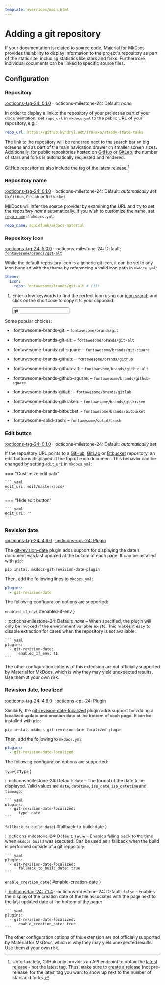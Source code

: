 ```yaml
---
template: overrides/main.html
---
```


# Adding a git repository

If your documentation is related to source code, Material for MkDocs provides
the ability to display information to the project's repository as part of the
static site, including statistics like stars and forks. Furthermore, individual
documents can be linked to specific source files.

## Configuration

### Repository

[:octicons-tag-24: 0.1.0][repo_url support] ·
:octicons-milestone-24: Default: _none_

In order to display a link to the repository of your project as part of your
documentation, set [`repo_url`][repo_url] in `mkdocs.yml` to the public URL of
your repository, e.g.:

``` yaml
repo_url: https://github.kyndryl.net/sre-axa/steady-state-tasks
```

The link to the repository will be rendered next to the search bar on big
screens and as part of the main navigation drawer on smaller screen sizes.
Additionally, for public repositories hosted on [GitHub] or [GitLab], the
number of stars and forks is automatically requested and rendered.

GitHub repositories also include the tag of the latest release.[^1]

  [^1]:
    Unfortunately, GitHub only provides an API endpoint to obtain the [latest
    release] - not the latest tag. Thus, make sure to [create a release] (not 
    pre-release) for the latest tag you want to show up next to the number of
    stars and forks.

  [repo_url support]: https://github.kyndryl.net/sre-axa/steady-state-tasks/releases/tag/0.1.0
  [repo_url]: https://www.mkdocs.org/user-guide/configuration/#repo_url
  [latest release]: https://docs.github.com/en/rest/reference/releases#get-the-latest-release
  [create a release]: https://docs.github.com/en/repositories/releasing-projects-on-github/managing-releases-in-a-repository#creating-a-release

### Repository name

[:octicons-tag-24: 0.1.0][repo_name support] ·
:octicons-milestone-24: Default: _automatically set to_ `GitHub`, `GitLab` _or_
`Bitbucket`

MkDocs will infer the source provider by examining the URL and try to set the
_repository name_ automatically. If you wish to customize the name, set
[`repo_name`][repo_name] in `mkdocs.yml`:

``` yaml
repo_name: squidfunk/mkdocs-material
```

  [repo_name support]: https://github.kyndryl.net/sre-axa/steady-state-tasks/releases/tag/0.1.0
  [repo_name]: https://www.mkdocs.org/user-guide/configuration/#repo_name

### Repository icon

[:octicons-tag-24: 5.0.0][icon.repo support] ·
:octicons-milestone-24: Default:
[`fontawesome/brands/git-alt`][icon.repo default]

While the default repository icon is a generic git icon, it can be set to
any icon bundled with the theme by referencing a valid icon path in
`mkdocs.yml`:

``` yaml
theme:
  icon:
    repo: fontawesome/brands/git-alt # (1)!
```

1.  Enter a few keywords to find the perfect icon using our [icon search] and
    click on the shortcode to copy it to your clipboard:

    <div class="mdx-iconsearch" data-mdx-component="iconsearch">
      <input class="md-input md-input--stretch mdx-iconsearch__input" placeholder="Search icon" data-mdx-component="iconsearch-query" value="git" />
      <div class="mdx-iconsearch-result" data-mdx-component="iconsearch-result" data-mdx-mode="file">
        <div class="mdx-iconsearch-result__meta"></div>
        <ol class="mdx-iconsearch-result__list"></ol>
      </div>
    </div>

Some popular choices:

- :fontawesome-brands-git: – `fontawesome/brands/git`
- :fontawesome-brands-git-alt: – `fontawesome/brands/git-alt`
- :fontawesome-brands-git-square: – `fontawesome/brands/git-square`
- :fontawesome-brands-github: – `fontawesome/brands/github`
- :fontawesome-brands-github-alt: – `fontawesome/brands/github-alt`
- :fontawesome-brands-github-square: – `fontawesome/brands/github-square`
- :fontawesome-brands-gitlab: – `fontawesome/brands/gitlab`
- :fontawesome-brands-gitkraken: – `fontawesome/brands/gitkraken`
- :fontawesome-brands-bitbucket: – `fontawesome/brands/bitbucket`
- :fontawesome-solid-trash: – `fontawesome/solid/trash`

  [icon.repo support]: https://github.kyndryl.net/sre-axa/steady-state-tasks/releases/tag/5.0.0
  [icon.repo default]: https://github.kyndryl.net/sre-axa/steady-state-tasks/blob/master/material/.icons/fontawesome/brands/git-alt.svg
  [icon search]: ../reference/icons-emojis.md#search

### Edit button

[:octicons-tag-24: 0.1.0][edit_uri support] ·
:octicons-milestone-24: Default: _automatically set_

If the repository URL points to a [GitHub], [GitLab] or [Bitbucket] repository,
an edit button is displayed at the top of each document. This behavior can be
changed by setting [`edit_uri`][edit_uri] in `mkdocs.yml`:

=== "Customize edit path"

    ``` yaml
    edit_uri: edit/master/docs/
    ```

=== "Hide edit button"

    ``` yaml
    edit_uri: ""
    ```

  [edit_uri support]: https://github.kyndryl.net/sre-axa/steady-state-tasks/releases/tag/0.1.0
  [edit_uri]: https://www.mkdocs.org/user-guide/configuration/#edit_uri
  [GitHub]: https://github.com/
  [GitLab]: https://about.gitlab.com/
  [Bitbucket]: https://bitbucket.org/

### Revision date

[:octicons-tag-24: 4.6.0][git-revision-date support] ·
[:octicons-cpu-24: Plugin][git-revision-date]

The [git-revision-date] plugin adds support for displaying the date a
document was last updated at the bottom of each page. It can be installed
with `pip`:

```
pip install mkdocs-git-revision-date-plugin
```

Then, add the following lines to `mkdocs.yml`:

``` yaml
plugins:
  - git-revision-date
```

The following configuration options are supported:

`enabled_if_env`{ #enabled-if-env }

:   :octicons-milestone-24: Default: _none_ – When specified, the plugin will
    only be invoked if the environment variable exists. This makes it easy to
    disable extraction for cases when the repository is not available:

    ``` yaml
    plugins:
      - git-revision-date:
          enabled_if_env: CI
    ```

The other configuration options of this extension are not officially supported
by Material for MkDocs, which is why they may yield unexpected results. Use
them at your own risk.

  [git-revision-date support]: https://github.kyndryl.net/sre-axa/steady-state-tasks/releases/tag/4.6.0
  [git-revision-date]: https://github.com/zhaoterryy/mkdocs-git-revision-date-plugin

### Revision date, localized

[:octicons-tag-24: 4.6.0][git-revision-date-localized support] ·
[:octicons-cpu-24: Plugin][git-revision-date-localized]

Similarly, the [git-revision-date-localized] plugin adds support for adding
a localized update and creation date at the bottom of each page. It can be
installed with `pip`:

```
pip install mkdocs-git-revision-date-localized-plugin
```

Then, add the following to `mkdocs.yml`:

``` yaml
plugins:
  - git-revision-date-localized
```

The following configuration options are supported:

`type`{ #type }

:   :octicons-milestone-24: Default: `date` – The format of the date to be
    displayed. Valid values are `date`, `datetime`, `iso_date`, `iso_datetime`
    and `timeago`:

    ``` yaml
    plugins:
      - git-revision-date-localized:
          type: date
    ```

`fallback_to_build_date`{ #fallback-to-build-date }

:   :octicons-milestone-24: Default: `false` – Enables falling back to
    the time when `mkdocs build` was executed. Can be used as a fallback when
    the build is performed outside of a git repository:

    ``` yaml
    plugins:
      - git-revision-date-localized:
          fallback_to_build_date: true
    ```

`enable_creation_date`{ #enable-creation-date }

:   [:octicons-tag-24: 7.1.4][enable_creation_date support] ·
    :octicons-milestone-24: Default: `false` – Enables the display of the
    creation date of the file associated with the page next to the last updated
    date at the bottom of the page:

    ``` yaml
    plugins:
      - git-revision-date-localized:
          enable_creation_date: true
    ```


The other configuration options of this extension are not officially supported
by Material for MkDocs, which is why they may yield unexpected results. Use
them at your own risk.

  [git-revision-date-localized support]: https://github.kyndryl.net/sre-axa/steady-state-tasks/releases/tag/4.6.0
  [git-revision-date-localized]: https://github.com/timvink/mkdocs-git-revision-date-localized-plugin
  [enable_creation_date support]: https://github.kyndryl.net/sre-axa/steady-state-tasks/releases/tag/7.1.4
